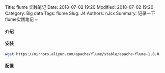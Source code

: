 Title: flume 实践笔记
Date: 2018-07-02 19:20
Modified: 2018-07-02 19:20
Category: Big data
Tags: flume
Slug: J4
Authors: nJcx
Summary: 记录一下flume实践笔记 ~


#### 介绍


#### 安装

```bash
wget https://mirrors.aliyun.com/apache/flume/stable/apache-flume-1.8.0-bin.tar.gz
```

#### 配置